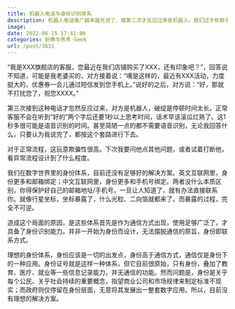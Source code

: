 ```yaml
---
title: 机器人电话与身份识别体系
description: 机器人电话推广越来越先进了，接第三次才反应过来是机器人。我们过于依赖手机号作为身份识别系统，方便之余，是有代价的。
image: 
date: 2022-06-15 17:41:00
categories: 折腾与思考-Geek
url: /post/3611
---
```


“我是XXX旗舰店的客服，您最近在我们店铺购买了XXX，还有印象吧？”，回答说不知道，可能是我老婆买的，对方接着说：“噢是这样的，最近有XXX活动，力度挺大的，优惠券一会儿通过短信发到您手机上。”说好的之后，对方说：“好，那就不打扰您了，祝您XXXX。”

第三次接到这种电话才忽然反应过来，对方是机器人，破绽是停顿时间太长。正常客服不会在听到“好的”两个字后还要1秒以上思考时间，话术早该滚瓜烂熟了。这1秒多很可能是语音识别的时间。甚至简陋一点的都不需要语音识别，无论我回答什么，只要认为我说完了，都按这个套路进行下去。

对于正常流程，这玩意欺骗性很高。下次我要问他点其他问题，或者试着打断他，看异常流程设计到了什么程度。

我们在数字世界里的身份体系，目前还没有足够好的解决方案。英文互联网里，身份更多和邮箱绑定；中文互联网里，身份更多和手机号绑定。两者没什么本质区别，你得保护好自己的邮箱地址/手机号，一旦让人知道了，就有办法直接联系你。就像行星坐标，坐标暴露了，什么光粒、二向箔就都来了。而暴露的过程，完全不可逆。

造成这个局面的原因，是这些体系首先是作为通信方式出现，使用足够广泛了，才具备了身份识别能力。并非一开始为身份而设计，无法摆脱通信的原旨，身份即联系方式。

理想的身份体系，身份应该是一切的出发点，身份高于通信方式，通信仅是身份下的一种应用。身份证号就是这样一种体系，但它目前很原始，只有身份，叠加了教育、医疗、就业等一些信息记录能力，并无通信的功能。然而问题是，身份是关乎每个公民、关乎社会持续的重要概念，指望商业公司和市场规律来制定标准不现实；而政府则仅停留在身份层面，无意将其发展出一整套数字应用。所以，目前没有理想的解决方案。
